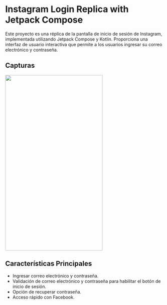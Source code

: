 # Instagram Login Replica with Jetpack Compose

Este proyecto es una réplica de la pantalla de inicio de sesión de Instagram, implementada utilizando Jetpack Compose y Kotlin. Proporciona una interfaz de usuario interactiva que permite a los usuarios ingresar su correo electrónico y contraseña.

## Capturas 
<img src="https://github.com/jamirou/horoscopoApp/assets/48457084/11d1f304-ed5d-41b3-be8c-192769187b38" width="310" height="560">

## Características Principales

- Ingresar correo electrónico y contraseña.
- Validación de correo electrónico y contraseña para habilitar el botón de inicio de sesión.
- Opción de recuperar contraseña.
- Acceso rápido con Facebook.
